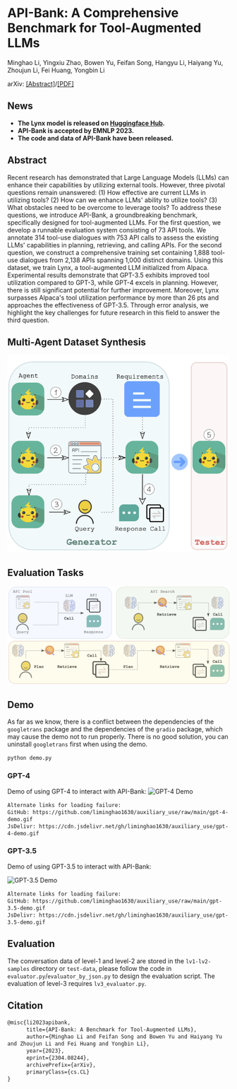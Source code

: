 # API-Bank: A Comprehensive Benchmark for Tool-Augmented LLMs

Minghao Li, Yingxiu Zhao, Bowen Yu, Feifan Song, Hangyu Li, Haiyang Yu, Zhoujun Li, Fei Huang, Yongbin Li

arXiv: [[Abstract]](https://arxiv.org/abs/2304.08244)/[[PDF]](https://arxiv.org/pdf/2304.08244.pdf)


## News
- **The Lynx model is released on [Huggingface Hub](https://huggingface.co/liminghao1630/Lynx-7b).**
- **API-Bank is accepted by EMNLP 2023.**
- **The code and data of API-Bank have been released.**
 
## Abstract

Recent research has demonstrated that Large Language Models (LLMs) can enhance their capabilities by utilizing external tools. However, three pivotal questions remain unanswered: (1) How effective are current LLMs in utilizing tools? (2) How can we enhance LLMs' ability to utilize tools? (3) What obstacles need to be overcome to leverage tools? To address these questions, we introduce API-Bank, a groundbreaking benchmark, specifically designed for tool-augmented LLMs. For the first question, we develop a runnable evaluation system consisting of 73 API tools. We annotate 314 tool-use dialogues with 753 API calls to assess the existing LLMs' capabilities in planning, retrieving, and calling APIs. For the second question, we construct a comprehensive training set containing 1,888 tool-use dialogues from 2,138 APIs spanning 1,000 distinct domains. Using this dataset, we train Lynx, a tool-augmented LLM initialized from Alpaca. Experimental results demonstrate that GPT-3.5 exhibits improved tool utilization compared to GPT-3, while GPT-4 excels in planning. However, there is still significant potential for further improvement. Moreover, Lynx surpasses Alpaca's tool utilization performance by more than 26 pts and approaches the effectiveness of GPT-3.5. Through error analysis, we highlight the key challenges for future research in this field to answer the third question.

## Multi-Agent Dataset Synthesis

![multiagent](./figures/multi-agent.png)

## Evaluation Tasks

![ability](./figures/three_ability.png)

## Demo
As far as we know, there is a conflict between the dependencies of the `googletrans` package and the dependencies of the `gradio` package, which may cause the demo not to run properly. There is no good solution, you can uninstall `googletrans` first when using the demo.

```
python demo.py
```

### GPT-4
Demo of using GPT-4 to interact with API-Bank:
![GPT-4 Demo](https://github.com/liminghao1630/auxiliary_use/raw/main/gpt-4-demo.gif)
```
Alternate links for loading failure:
GitHub: https://github.com/liminghao1630/auxiliary_use/raw/main/gpt-4-demo.gif
JsDelivr: https://cdn.jsdelivr.net/gh/liminghao1630/auxiliary_use/gpt-4-demo.gif
```

### GPT-3.5
Demo of using GPT-3.5 to interact with API-Bank:

![GPT-3.5 Demo](https://github.com/liminghao1630/auxiliary_use/raw/main/gpt-3.5-demo.gif)
```
Alternate links for loading failure:
GitHub: https://github.com/liminghao1630/auxiliary_use/raw/main/gpt-3.5-demo.gif
JsDelivr: https://cdn.jsdelivr.net/gh/liminghao1630/auxiliary_use/gpt-3.5-demo.gif
```


## Evaluation

The conversation data of level-1 and level-2 are stored in the `lv1-lv2-samples` directory or `test-data`, please follow the code in `evaluator.py`/`evaluator_by_json.py` to design the evaluation script.
The evaluation of level-3 requires `lv3_evaluator.py`.



## Citation

```
@misc{li2023apibank,
      title={API-Bank: A Benchmark for Tool-Augmented LLMs}, 
      author={Minghao Li and Feifan Song and Bowen Yu and Haiyang Yu and Zhoujun Li and Fei Huang and Yongbin Li},
      year={2023},
      eprint={2304.08244},
      archivePrefix={arXiv},
      primaryClass={cs.CL}
}
```
